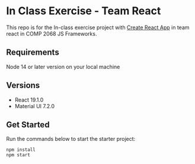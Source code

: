 # In Class Exercise - Team React

This repo is for the In-class exercise project with [Create React App](https://github.com/facebook/create-react-app) in team react in COMP 2068 JS Frameworks.

## Requirements

Node 14 or later version on your local machine

## Versions

- React 19.1.0
- Material UI 7.2.0

## Get Started

Run the commands below to start the starter project:

```
npm install
npm start
```
